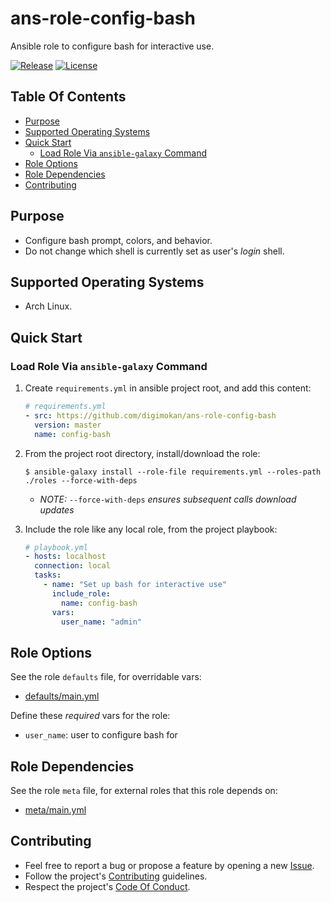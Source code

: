 # ans-role-config-bash

Ansible role to configure bash for interactive use.

[![Release](https://img.shields.io/github/release/digimokan/ans-role-config-bash.svg?label=release)](https://github.com/digimokan/ans-role-config-bash/releases/latest "Latest Release Notes")
[![License](https://img.shields.io/badge/license-MIT-blue.svg?label=license)](LICENSE.md "Project License")

## Table Of Contents

* [Purpose](#purpose)
* [Supported Operating Systems](#supported-operating-systems)
* [Quick Start](#quick-start)
    * [Load Role Via `ansible-galaxy` Command](#load-role-via-ansible-galaxy-command)
* [Role Options](#role-options)
* [Role Dependencies](#role-dependencies)
* [Contributing](#contributing)

## Purpose

* Configure bash prompt, colors, and behavior.
* Do not change which shell is currently set as user's _login_ shell.

## Supported Operating Systems

* Arch Linux.

## Quick Start

### Load Role Via `ansible-galaxy` Command

1. Create `requirements.yml` in ansible project root, and add this content:

   ```yaml
   # requirements.yml
   - src: https://github.com/digimokan/ans-role-config-bash
     version: master
     name: config-bash
   ```

2. From the project root directory, install/download the role:

   ```shell
   $ ansible-galaxy install --role-file requirements.yml --roles-path ./roles --force-with-deps
   ```

   * _NOTE:_ `--force-with-deps` _ensures subsequent calls download updates_

3. Include the role like any local role, from the project playbook:

   ```yaml
   # playbook.yml
   - hosts: localhost
     connection: local
     tasks:
       - name: "Set up bash for interactive use"
         include_role:
           name: config-bash
         vars:
           user_name: "admin"
   ```

## Role Options

See the role `defaults` file, for overridable vars:

  * [defaults/main.yml](../defaults/main.yml)

Define these _required_ vars for the role:

  * `user_name`: user to configure bash for

## Role Dependencies

See the role `meta` file, for external roles that this role depends on:

  * [meta/main.yml](../meta/main.yml)

## Contributing

* Feel free to report a bug or propose a feature by opening a new
  [Issue](https://github.com/digimokan/ans-role-config-bash/issues).
* Follow the project's [Contributing](CONTRIBUTING.md) guidelines.
* Respect the project's [Code Of Conduct](CODE_OF_CONDUCT.md).

